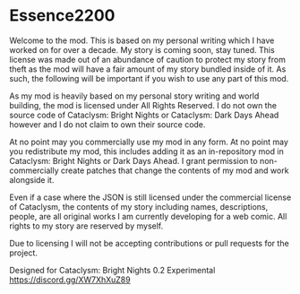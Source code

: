 # Essence2200

Welcome to the mod. This is based on my personal writing which I have worked on for over a decade. My story is coming soon, stay tuned. This license was made out of an abundance of caution to protect my story from theft as the mod will have a fair amount of my story bundled inside of it. As such, the following will be important if you wish to use any part of this mod.

As my mod is heavily based on my personal story writing and world building, the mod is licensed under All Rights Reserved. I do not own the source code of Cataclysm: Bright Nights or Cataclysm: Dark Days Ahead however and I do not claim to own their source code.

At no point may you commercially use my mod in any form. At no point may you redistribute my mod, this includes adding it as an in-repository mod in Cataclysm: Bright Nights or Dark Days Ahead. I grant  permission to non-commercially create patches that change the contents of my mod and work alongside it.

Even if a case where the JSON is still licensed under the commercial license of Cataclysm, the contents of my story including names, descriptions, people, are all original works I am currently developing for a web comic. All rights to my story are reserved by myself.

Due to licensing I will not be accepting contributions or pull requests for the project.

Designed for Cataclysm: Bright Nights 0.2 Experimental
https://discord.gg/XW7XhXuZ89
